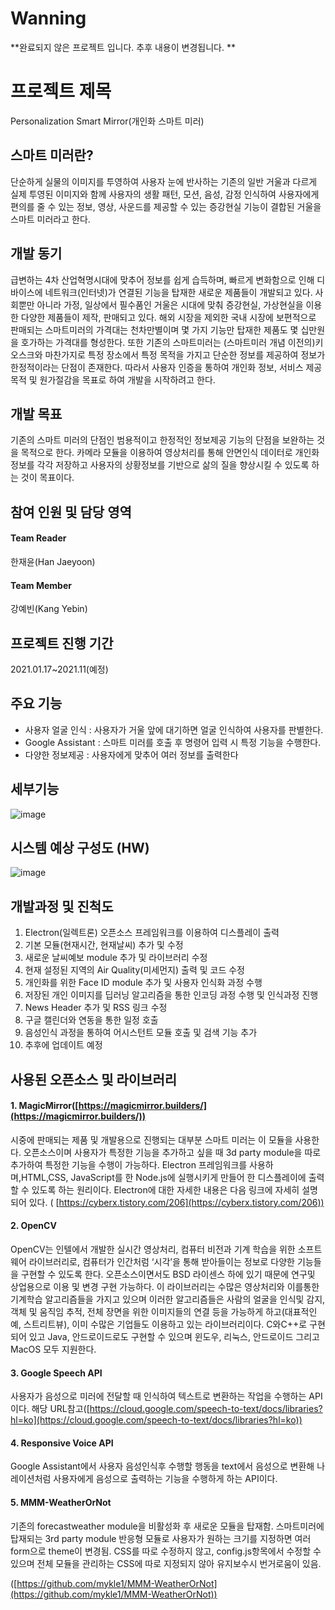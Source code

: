 # ****Wanning****

**완료되지 않은 프로젝트 입니다. 추후 내용이 변경됩니다. **

# **프로젝트 제목**

Personalization Smart Mirror(개인화 스마트 미러)

## **스마트 미러란?**

단순하게 실물의 이미지를 투영하여 사용자 눈에 반사하는 기존의 일반 거울과 다르게 실제 투영된 이미지와 함께 사용자의 생활 패턴, 모션, 음성, 감정 인식하여 사용자에게 편의를 줄 수 있는 정보, 영상, 사운드를 제공할 수 있는 증강현실 기능이 결합된 거울을 스마트 미러라고 한다. 

## ****개발 동기****

급변하는 4차 산업혁명시대에 맞추어 정보를 쉽게 습득하며, 빠르게 변화함으로 인해 디바이스에 네트워크(인터넷)가 연결된 기능을 탑재한 새로운 제품들이 개발되고 있다. 사회뿐만 아니라 가정, 일상에서 필수품인 거울은 시대에 맞춰 증강현실, 가상현실을 이용한 다양한 제품들이 제작, 판매되고 있다. 해외 시장을 제외한 국내 시장에 보편적으로 판매되는 스마트미러의 가격대는 천차만별이며 몇 가지 기능만 탑재한 제품도 몇 십만원을 호가하는 가격대를 형성한다. 또한 기존의 스마트미러는 (스마트미러 개념 이전의)키오스크와 마찬가지로 특정 장소에서 특정 목적을 가지고 단순한 정보를 제공하여 정보가 한정적이라는 단점이 존재한다. 따라서 사용자 인증을 통하여 개인화 정보, 서비스 제공 목적 및 원가절감을 목표로 하여 개발을 시작하려고 한다.

## **개발 목표**

기존의 스마트 미러의 단점인 범용적이고 한정적인 정보제공 기능의 단점을 보완하는 것을 목적으로 한다. 카메라 모듈을 이용하여 영상처리를 통해 안면인식 데이터로 개인화 정보를 각각 저장하고 사용자의 상황정보를 기반으로 삶의 질을 향상시킬 수 있도록 하는 것이 목표이다.

## ****참여 인원 및 담당 영역****

#### **Team Reader**

한재윤(Han Jaeyoon) 

#### **Team Member**

강예빈(Kang Yebin) 

## **프로젝트 진행 기간**

2021.01.17~2021.11(예정)

## **주요 기능**

-   사용자 얼굴 인식 : 사용자가 거울 앞에 대기하면  얼굴 인식하여 사용자를 판별한다. 
-   Google Assistant : 스마트 미러를 호출 후  명령어 입력 시 특정 기능을 수행한다.
-   다양한 정보제공 : 사용자에게 맞추어 여러 정보를 출력한다

## **세부기능**

![image](https://user-images.githubusercontent.com/55140122/129022330-0da858c4-624a-4538-8763-3f90898f50d5.png)

## **시스템 예상 구성도 (HW)**

![image](https://user-images.githubusercontent.com/55140122/129022398-f96e82da-9204-43df-a38c-f0bd4a5b4291.png)

## **개발과정 및 진척도**

1.  Electron(일렉트론) 오픈소스 프레임워크를 이용하여 디스플레이 출력
2.  기본 모듈(현재시간, 현재날씨) 추가 및 수정
3.  새로운 날씨예보 module 추가 및 라이브러리 수정
4.  현재 설정된 지역의 Air Quality(미세먼지) 출력 및 코드 수정
5.  개인화를 위한 Face ID module 추가 및 사용자 인식화 과정 수행
6.  저장된 개인 이미지를 딥러닝 알고리즘을 통한 인코딩 과정 수행 및 인식과정 진행
7.  News Header 추가 및 RSS 링크 수정
8.  구글 캘린더와 연동을 통한 일정 호출
9.  음성인식 과정을 통하여 어시스턴트 모듈 호출 및 검색 기능 추가
10.  추후에 업데이트 예정

## **사용된 오픈소스 및 라이브러리**

#### 1. MagicMirror([https://magicmirror.builders/](https://magicmirror.builders/))

시중에 판매되는 제품 및 개발용으로 진행되는 대부분 스마트 미러는 이 모듈을 사용한다. 오픈소스이며 사용자가 특정한 기능을 추가하고 싶을 때 3d party module을 따로 추가하여 특정한 기능을 수행이 가능하다. Electron 프레임워크를 사용하며,HTML,CSS, JavaScript를 한 Node.js에 실행시키게 만들어 한 디스플레이에 출력할 수 있도록 하는 원리이다. Electron에 대한 자세한 내용은 다음 링크에 자세히 설명되어 있다. ( [https://cyberx.tistory.com/206](https://cyberx.tistory.com/206))

#### 2. OpenCV

OpenCV는 인텔에서 개발한 실시간 영상처리, 컴퓨터 비전과 기계 학습을 위한 소프트웨어 라이브러리로, 컴퓨터가 인간처럼 ‘시각’을 통해 받아들이는 정보로 다양한 기능들을 구현할 수 있도록 한다. 오픈소스이면서도 BSD 라이센스 하에 있기 때문에 연구및 상업용으로 이용 및 변경 구현 가능하다. 이 라이브러리는 수많은 영상처리와 이를통한 기계학습 알고리즘들을 가지고 있으며 이러한 알고리즘들은 사람의 얼굴을 인식및 감지, 객체 및 움직임 추적, 전체 장면을 위한 이미지들의 연결 등을 가능하게 하고(대표적인 예, 스트리트뷰), 이미 수많은 기업들도 이용하고 있는 라이브러리이다. C와C++로 구현되어 있고 Java, 안드로이드로도 구현할 수 있으며 윈도우, 리눅스, 안드로이드 그리고 MacOS 모두 지원한다.

#### 3. Google Speech API

사용자가 음성으로 미러에 전달할 때 인식하여 텍스트로 변환하는 작업을 수행하는 API이다. 해당 URL참고([https://cloud.google.com/speech-to-text/docs/libraries?hl=ko](https://cloud.google.com/speech-to-text/docs/libraries?hl=ko))

#### 4. Responsive Voice API

Google Assistant에서 사용자 음성인식후 수행할 행동을 text에서 음성으로 변환해 나레이션처럼 사용자에게 음성으로 출력하는 기능을 수행하게 하는 API이다.

#### 5. MMM-WeatherOrNot

기존의 forecastweather module을 비활성화 후 새로운 모듈을 탑재함. 스마트미러에 탑재되는 3rd party module 반응형 모듈로 사용자가 원하는 크기를 지정하면 여러 form으로 theme이 변경됨. CSS를 따로 수정하지 않고, config.js항목에서 수정할 수 있으며 전체 모듈을 관리하는 CSS에 따로 지정되지 않아 유지보수시 번거로움이 있음.

([https://github.com/mykle1/MMM-WeatherOrNot](https://github.com/mykle1/MMM-WeatherOrNot))